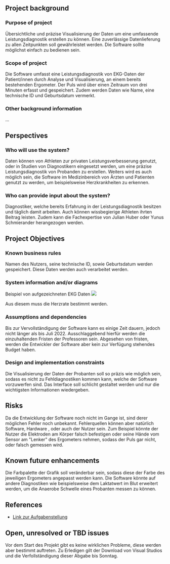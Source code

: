 ## Project background

### Purpose of project

Übersichtliche und präzise Visualisierung der Daten um eine umfassende Leistungsdiagnostik erstellen zu können. Eine zuverlässige Datenlieferung zu allen Zeitpunkten soll gewährleistet werden. Die Software sollte möglichst einfach zu bedienen sein. 

### Scope of project

Die Software umfasst eine Leistungsdiagnostik von EKG-Daten der Patient/innen durch Analyse und Visualisierung, an einem bereits bestehenden Ergometer. Der Puls wird über einen Zeitraum von drei Minuten erfasst und gespeichert. Zudem werden Daten wie Name, eine technische ID und Geburtsdatum vermerkt.

### Other background information

...

## Perspectives
### Who will use the system?

Daten können von Athleten zur privaten Leistungsverbesserung genutzt, oder in Studien von Diagnostikern eingesetzt werden, um eine präzise Leistungsdiagnostik von Probanden zu erstellen. Weiters wird es auch möglich sein, die Software im Medizinbereich von Ärzten und Patienten genutzt zu werden, um beispielsweise Herzkrankheiten zu erkennen.

### Who can provide input about the system?

Diagnostiker, welche bereits Erfahrung in der Leistungsdiagnostik besitzen und täglich damit arbeiten. Auch können wissbegierige Athleten ihrten Beitrag leisten. Zudem kann die Fachexpertise von Julian Huber oder Yunus Schmierander herangezogen werden.


## Project Objectives
### Known business rules

Namen des Nutzers, seine technische ID, sowie Geburtsdatum werden gespeichert. Diese Daten werden auch verarbeitet werden. 

### System information and/or diagrams

Beispiel von aufgezeichneten EKG Daten
![](ekg_example.png)

Aus diesem muss die Herzrate bestimmt werden.

### Assumptions and dependencies

Bis zur Vervollständigung der Software kann es einige Zeit dauern, jedoch nicht länger als bis Juli 2022. Ausschlaggebend hierfür werden die einzuhaltenden Fristen der Professoren sein. Abgesehen von fristen, werden die Entwickler der Software aber kein zur Verfügung stehendes Budget haben.

### Design and implementation constraints

Die Visualisierung der Daten der Probanten soll so präzis wie möglich sein, sodass es nicht zu Fehldiagnostiken kommen kann, welche der Software vorzuwerfen sind. Das Interface soll schlicht gestaltet werden und nur die wichtigsten Informationen wiedergeben.

## Risks

Da die Entwicklung der Software noch nicht im Gange ist, sind derer möglichen Fehler noch unbekannt. Fehlerquellen können aber natürlich Software, Hardware , oder auch der Nutzer sein. Zum Beispiel könnte der Nutzer die Elektroden am Körper falsch befestigen oder seine Hände vom Sensor am "Lenker" des Ergometers nehmen, sodass der Puls gar nicht, oder falsch gemessen wird.

## Known future enhancements

Die Farbpalette der Grafik soll veränderbar sein, sodass diese der Farbe des jeweiligen Ergometers angepasst werden kann. Die Software könnte auf andere Diagnostiken wie beispielsweise dem Laktatwert im Blut erweitert werden, um die Anaerobe Schwelle eines Probanten messen zu können.

## References

- [Link zur Aufgabenstellung](tbd)

## Open, unresolved or TBD issues

Vor dem Start des Projekt gibt es keine wirklichen Probleme, diese werden aber bestimmt auftreten. Zu Erledigen gilt der Download von Visual Studios und die Verfollständigung dieser Abgabe bis Sonntag.

